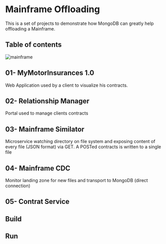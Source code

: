 # Mainframe Offloading

This is a set of projects to demonstrate how MongoDB can greatly help offloading a Mainframe.


## Table of contents

![mainframe](/docs/mainframe.png "mainframe")

01- MyMotorInsurances 1.0
----------------

Web Application used by a client to visualize his contracts.

02- Relationship Manager
----------------

Portal used to manage clients contracts


03- Mainframe Similator
----------------

Microservice watching directory on file system and exposing content of every file (JSON format) via GET. A POSTed contracts is written to a single file

04- Mainframe CDC
----------------

Monitor landing zone for new files and transport to MongoDB (direct connection) 

05- Contrat Service
----------------


## Build




## Run
